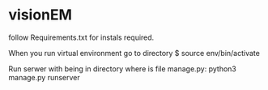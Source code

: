 # visionEM

follow Requirements.txt for instals required. 

When you run virtual environment go to directory 
$ source env/bin/activate

Run serwer with being in directory where is file manage.py: 
python3 manage.py runserver
